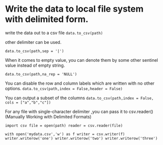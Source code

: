 # Write the data to local file system with delimited form.

write the data out to a csv file
`
data.to_csv(path)
`

other delimiter can be used.

`
data.to_csv(path,sep = '|')
`

When it comes to empty value, you can  denote them by some other sentinel value instead of empty string.

`
data.to_csv(path,na_rep = 'NULL')
`

You can disable the row and column labels which are written with no other options.
`
data.to_csv(path,index = False,header = False)
`

You can output a subset of the columns
`
data.to_csv(path,index = False, cols = ["a","b","c"])
`

For any file with single-character delimiter ,you can pass it to csv.reader()
(Manually Working with Delimited Formats)

`
import csv
file = open(path)
reader = csv.reader(file)
`

`
with open('mydata.csv','w') as f
	writer = csv.writer(f)
	writer.writerow('one')
	writer.writerow('two')
	writer.writerow('three')
`